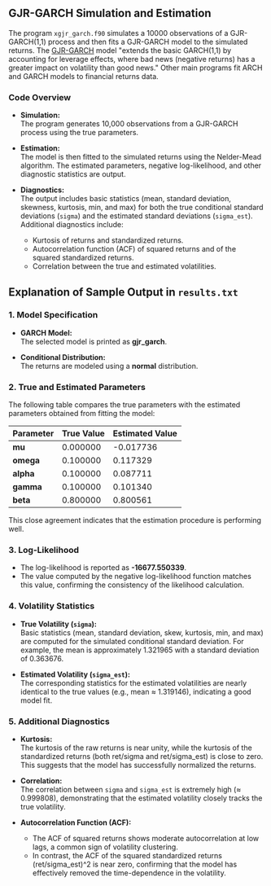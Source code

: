 ## GJR-GARCH Simulation and Estimation

The program `xgjr_garch.f90` simulates a 10000 observations of a GJR-GARCH(1,1) process and then fits a GJR-GARCH model to the simulated returns. The [GJR-GARCH](https://frds.io/algorithms/gjr-garch/) model "extends the basic GARCH(1,1) by accounting for leverage effects, where bad news (negative returns) has a greater impact on volatility than good news." Other main programs fit ARCH and GARCH models to financial returns data.

### Code Overview

- **Simulation:**  
  The program generates 10,000 observations from a GJR-GARCH process using the true parameters.

- **Estimation:**  
  The model is then fitted to the simulated returns using the Nelder-Mead algorithm. The estimated parameters, negative log-likelihood, and other diagnostic statistics are output.

- **Diagnostics:**  
  The output includes basic statistics (mean, standard deviation, skewness, kurtosis, min, and max) for both the true conditional standard deviations (`sigma`) and the estimated standard deviations (`sigma_est`).  
  Additional diagnostics include:
  - Kurtosis of returns and standardized returns.
  - Autocorrelation function (ACF) of squared returns and of the squared standardized returns.
  - Correlation between the true and estimated volatilities.

## Explanation of Sample Output in `results.txt`

### 1. Model Specification

- **GARCH Model:**  
  The selected model is printed as **gjr_garch**.
  
- **Conditional Distribution:**  
  The returns are modeled using a **normal** distribution.

### 2. True and Estimated Parameters

The following table compares the true parameters with the estimated parameters obtained from fitting the model:

| Parameter | True Value | Estimated Value |
|-----------|------------|-----------------|
| **mu**    | 0.000000   | -0.017736       |
| **omega** | 0.100000   | 0.117329        |
| **alpha** | 0.100000   | 0.087711        |
| **gamma** | 0.100000   | 0.101340        |
| **beta**  | 0.800000   | 0.800561        |

This close agreement indicates that the estimation procedure is performing well.

### 3. Log-Likelihood

- The log-likelihood is reported as **-16677.550339**.  
- The value computed by the negative log-likelihood function matches this value, confirming the consistency of the likelihood calculation.

### 4. Volatility Statistics

- **True Volatility (`sigma`):**  
  Basic statistics (mean, standard deviation, skew, kurtosis, min, and max) are computed for the simulated conditional standard deviation. For example, the mean is approximately 1.321965 with a standard deviation of 0.363676.

- **Estimated Volatility (`sigma_est`):**  
  The corresponding statistics for the estimated volatilities are nearly identical to the true values (e.g., mean ≈ 1.319146), indicating a good model fit.

### 5. Additional Diagnostics

- **Kurtosis:**  
  The kurtosis of the raw returns is near unity, while the kurtosis of the standardized returns (both ret/sigma and ret/sigma_est) is close to zero. This suggests that the model has successfully normalized the returns.

- **Correlation:**  
  The correlation between `sigma` and `sigma_est` is extremely high (≈ 0.999808), demonstrating that the estimated volatility closely tracks the true volatility.

- **Autocorrelation Function (ACF):**  
  - The ACF of squared returns shows moderate autocorrelation at low lags, a common sign of volatility clustering.  
  - In contrast, the ACF of the squared standardized returns (ret/sigma_est)^2 is near zero, confirming that the model has effectively removed the time-dependence in the volatility.
